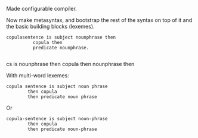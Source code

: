 Made configurable compiler.

Now make metasyntax, and bootstrap the rest of the syntax on top of it and the basic building blocks (lexemes).

```
copulasentence is subject nounphrase then
		  copula then
		  predicate nounphrase.
		  
```

cs is nounphrase then copula then nounphrase then


With multi-word lexemes:

```
copula sentence is subject noun phrase 
		then copula
		then predicate noun phrase
```


Or


```
copula-sentence is subject noun-phrase 
		then copula
		then predicate noun-phrase
```